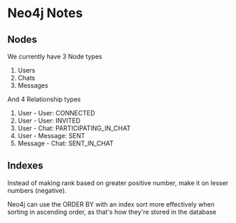 # Neo4j Notes

## Nodes

We currently have 3 Node types
 1. Users
 2. Chats
 3. Messages

And 4 Relationship types

1. User - User: CONNECTED
2. User - User: INVITED
2. User - Chat: PARTICIPATING_IN_CHAT
3. User - Message: SENT
4. Message - Chat: SENT_IN_CHAT


## Indexes

Instead of making rank based on greater positive number, make it on lesser numbers (negative). 

Neo4j can use the ORDER BY with an index sort more effectively when sorting in ascending order, as that's how they're stored in the database